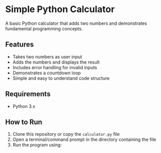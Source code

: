 # Simple Python Calculator

A basic Python calculator that adds two numbers and demonstrates fundamental programming concepts.

## Features
- Takes two numbers as user input
- Adds the numbers and displays the result
- Includes error handling for invalid inputs
- Demonstrates a countdown loop
- Simple and easy to understand code structure

## Requirements
- Python 3.x

## How to Run
1. Clone this repository or copy the `calculator.py` file
2. Open a terminal/command prompt in the directory containing the file
3. Run the program using:
